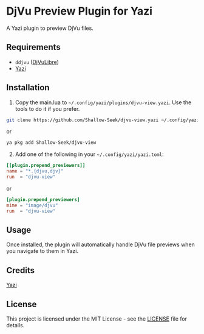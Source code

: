 # DjVu Preview Plugin for Yazi

A Yazi plugin to preview DjVu files.

## Requirements

- `ddjvu` ([DjVuLibre](https://github.com/DjVuLibre/djvulibre))
- [Yazi](https://github.com/sxyazi/yazi)

## Installation
1. Copy the main.lua to  `~/.config/yazi/plugins/djvu-view.yazi`.
Use the tools to do it if you prefer.
```bash
git clone https://github.com/Shallow-Seek/djvu-view.yazi ~/.config/yazi/plugins/djvu-view.yazi
```
or
```bash
ya pkg add Shallow-Seek/djvu-view
 ```

2. Add one of the following in your `~/.config/yazi/yazi.toml`:

```toml
[[plugin.prepend_previewers]]
name = "*.{djvu,djv}"
run  = "djvu-view"
```
or
```toml
[plugin.prepend_previewers]
mime = "image/djvu"
run  = "djvu-view"
```

## Usage

Once installed, the plugin will automatically handle DjVu file previews when you navigate to them in Yazi.

## Credits

[Yazi](https://github.com/sxyazi/yazi)

## License

This project is licensed under the MIT License - see the [LICENSE](LICENSE) file for details.
